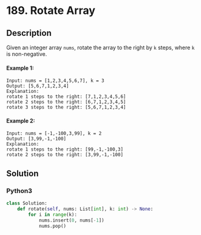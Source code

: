 # 189. Rotate Array

## Description
Given an integer array `nums`, rotate the array to the right by `k` steps, where `k` is non-negative.

#### Example 1:
```
Input: nums = [1,2,3,4,5,6,7], k = 3
Output: [5,6,7,1,2,3,4]
Explanation:
rotate 1 steps to the right: [7,1,2,3,4,5,6]
rotate 2 steps to the right: [6,7,1,2,3,4,5]
rotate 3 steps to the right: [5,6,7,1,2,3,4]
```

#### Example 2:
```
Input: nums = [-1,-100,3,99], k = 2
Output: [3,99,-1,-100]
Explanation: 
rotate 1 steps to the right: [99,-1,-100,3]
rotate 2 steps to the right: [3,99,-1,-100]
```


## Solution

### Python3
```python
class Solution:
    def rotate(self, nums: List[int], k: int) -> None:
        for i in range(k):
            nums.insert(0, nums[-1])
            nums.pop()
        
```